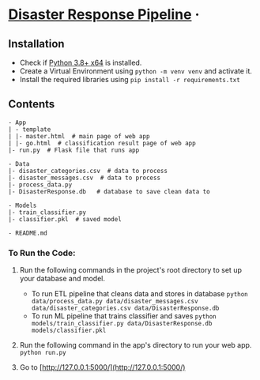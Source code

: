 # [Disaster Response Pipeline]() &middot; 



## Installation

* Check if [Python 3.8+ x64](https://www.python.org/downloads/) is installed.
* Create a Virtual Environment using ```python -m venv venv``` and activate it.
* Install the required libraries using ```pip install -r requirements.txt```


## Contents
```
- App
| - template
| |- master.html  # main page of web app
| |- go.html  # classification result page of web app
|- run.py  # Flask file that runs app

- Data
|- disaster_categories.csv  # data to process 
|- disaster_messages.csv  # data to process
|- process_data.py
|- DisasterResponse.db   # database to save clean data to

- Models
|- train_classifier.py
|- classifier.pkl  # saved model 

- README.md
```

### To Run the Code:
1. Run the following commands in the project's root directory to set up your database and model.

    - To run ETL pipeline that cleans data and stores in database
        `python data/process_data.py data/disaster_messages.csv data/disaster_categories.csv data/DisasterResponse.db`
    - To run ML pipeline that trains classifier and saves
        `python models/train_classifier.py data/DisasterResponse.db models/classifier.pkl`

2. Run the following command in the app's directory to run your web app.
    `python run.py`

3. Go to [http://127.0.0.1:5000/](http://127.0.0.1:5000/)
